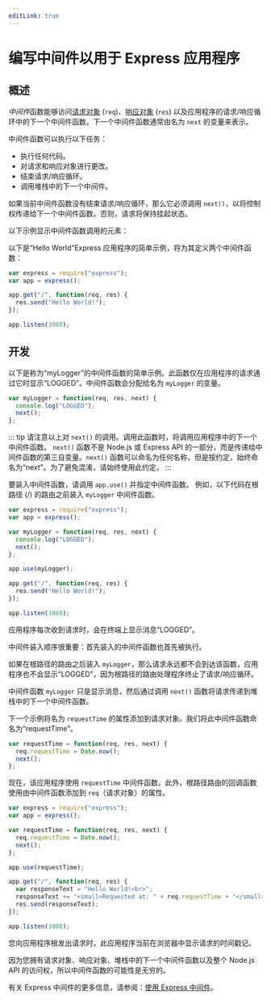 ```yaml
---
editLink: true
---
```


# 编写中间件以用于 Express 应用程序

## 概述

*中间件*函数能够访问[请求对象](/api/4x#req) (`req`)、[响应对象](/api/4x#res) (`res`) 以及应用程序的请求/响应循环中的下一个中间件函数。下一个中间件函数通常由名为 `next` 的变量来表示。

中间件函数可以执行以下任务：

- 执行任何代码。
- 对请求和响应对象进行更改。
- 结束请求/响应循环。
- 调用堆栈中的下一个中间件。

如果当前中间件函数没有结束请求/响应循环，那么它必须调用 `next()`，以将控制权传递给下一个中间件函数。否则，请求将保持挂起状态。

<!-- TODO: -->
<!-- 图片导入 -->
以下示例显示中间件函数调用的元素：

以下是“Hello World”Express 应用程序的简单示例，将为其定义两个中间件函数：

```javascript
var express = require("express");
var app = express();

app.get("/", function(req, res) {
  res.send("Hello World!");
});

app.listen(3000);
```

## 开发

以下是称为“myLogger”的中间件函数的简单示例。此函数仅在应用程序的请求通过它时显示“LOGGED”。中间件函数会分配给名为 `myLogger` 的变量。

```javascript
var myLogger = function(req, res, next) {
  console.log("LOGGED");
  next();
};
```

::: tip
请注意以上对 `next()` 的调用。调用此函数时，将调用应用程序中的下一个中间件函数。
`next()` 函数不是 Node.js 或 Express API 的一部分，而是传递给中间件函数的第三自变量。`next()` 函数可以命名为任何名称，但是按约定，始终命名为“next”。为了避免混淆，请始终使用此约定。
:::

要装入中间件函数，请调用 `app.use()` 并指定中间件函数。
例如，以下代码在根路径 (/) 的路由之前装入 `myLogger` 中间件函数。

```javascript
var express = require("express");
var app = express();

var myLogger = function(req, res, next) {
  console.log("LOGGED");
  next();
};

app.use(myLogger);

app.get("/", function(req, res) {
  res.send("Hello World!");
});

app.listen(3000);
```

应用程序每次收到请求时，会在终端上显示消息“LOGGED”。

中间件装入顺序很重要：首先装入的中间件函数也首先被执行。

如果在根路径的路由之后装入 `myLogger`，那么请求永远都不会到达该函数，应用程序也不会显示“LOGGED”，因为根路径的路由处理程序终止了请求/响应循环。

中间件函数 `myLogger` 只是显示消息，然后通过调用 `next()` 函数将请求传递到堆栈中的下一个中间件函数。

下一个示例将名为 `requestTime` 的属性添加到请求对象。我们将此中间件函数命名为“requestTime”。

```javascript
var requestTime = function(req, res, next) {
  req.requestTime = Date.now();
  next();
};
```

现在，该应用程序使用 `requestTime` 中间件函数。此外，根路径路由的回调函数使用由中间件函数添加到 `req`（请求对象）的属性。

```javascript
var express = require("express");
var app = express();

var requestTime = function(req, res, next) {
  req.requestTime = Date.now();
  next();
};

app.use(requestTime);

app.get("/", function(req, res) {
  var responseText = "Hello World!<br>";
  responseText += "<small>Requested at: " + req.requestTime + "</small>";
  res.send(responseText);
});

app.listen(3000);
```

您向应用程序根发出请求时，此应用程序当前在浏览器中显示请求的时间戳记。

因为您拥有请求对象、响应对象、堆栈中的下一个中间件函数以及整个 Node.js API 的访问权，所以中间件函数的可能性是无穷的。

有关 Express 中间件的更多信息，请参阅：[使用 Express 中间件](/guide/using-middleware.html)。
